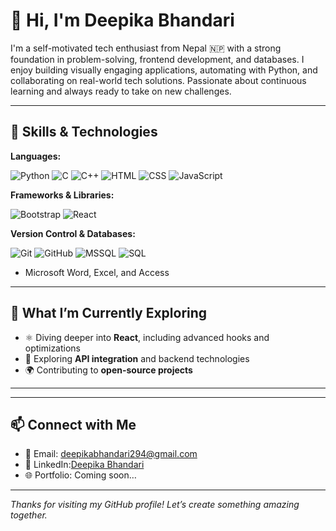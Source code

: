 # 👋 Hi, I'm Deepika Bhandari

I'm a self-motivated tech enthusiast from Nepal 🇳🇵 with a strong foundation in problem-solving, frontend development, and databases. I enjoy building visually engaging applications, automating with Python, and collaborating on real-world tech solutions. Passionate about continuous learning and always ready to take on new challenges.

---

## 🔧 Skills & Technologies

**Languages:**

![Python](https://img.shields.io/badge/-Python-3776AB?style=flat\&logo=python\&logoColor=white)
![C](https://img.shields.io/badge/-C-00599C?style=flat\&logo=c\&logoColor=white)
![C++](https://img.shields.io/badge/-C++-00599C?style=flat\&logo=c%2B%2B\&logoColor=white)
![HTML](https://img.shields.io/badge/-HTML5-E34F26?style=flat\&logo=html5\&logoColor=white)
![CSS](https://img.shields.io/badge/-CSS3-1572B6?style=flat\&logo=css3)
![JavaScript](https://img.shields.io/badge/-JavaScript-F7DF1E?style=flat\&logo=javascript\&logoColor=black)

**Frameworks & Libraries:**

![Bootstrap](https://img.shields.io/badge/-Bootstrap-563D7C?style=flat\&logo=bootstrap\&logoColor=white)
![React](https://img.shields.io/badge/-React-61DAFB?style=flat\&logo=react\&logoColor=black)

**Version Control & Databases:**

![Git](https://img.shields.io/badge/-Git-F05032?style=flat\&logo=git\&logoColor=white)
![GitHub](https://img.shields.io/badge/-GitHub-181717?style=flat\&logo=github)
![MSSQL](https://img.shields.io/badge/-MSSQL-CC2927?style=flat\&logo=microsoft%20sql%20server\&logoColor=white)
![SQL](https://img.shields.io/badge/-SQL-4479A1?style=flat\&logo=postgresql\&logoColor=white)

* Microsoft Word, Excel, and Access

---

## 🌱 What I’m Currently Exploring

* ⚛️ Diving deeper into **React**, including advanced hooks and optimizations
* 🔌 Exploring **API integration** and backend technologies
* 🌍 Contributing to **open-source projects**

---


---

## 📫 Connect with Me

* 📧 Email: deepikabhandari294@gmail.com
* 🔗 LinkedIn:[Deepika Bhandari](https://www.linkedin.com/in/deepika-bhandari-b0687321a?utm_source=share&utm_campaign=share_via&utm_content=profile&utm_medium=android_app)
* 🌐 Portfolio: Coming soon…

---

*Thanks for visiting my GitHub profile! Let’s create something amazing together.*
